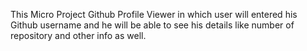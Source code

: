 This Micro Project Github Profile Viewer in which user will entered his Github username and he will be able to see his details like number of repository and other info as well.
